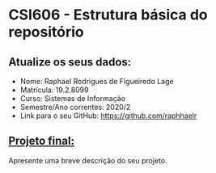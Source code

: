 # **CSI606 - Estrutura básica do repositório**

## Atualize os seus dados:

- Nome: Raphael Rodrigues de Figueiredo Lage
- Matrícula: 19.2.8099
- Curso: Sistemas de Informação
- Semestre/Ano correntes: 2020/2
- Link para o seu GitHub: https://github.com/raphhaelr

## [Projeto final:](./Projeto/README.md) 

Apresente uma breve descrição do seu projeto.

